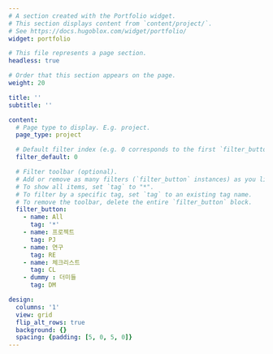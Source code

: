 ```yaml
---
# A section created with the Portfolio widget.
# This section displays content from `content/project/`.
# See https://docs.hugoblox.com/widget/portfolio/
widget: portfolio

# This file represents a page section.
headless: true

# Order that this section appears on the page.
weight: 20

title: ''
subtitle: ''

content:
  # Page type to display. E.g. project.
  page_type: project

  # Default filter index (e.g. 0 corresponds to the first `filter_button` instance below).
  filter_default: 0

  # Filter toolbar (optional).
  # Add or remove as many filters (`filter_button` instances) as you like.
  # To show all items, set `tag` to "*".
  # To filter by a specific tag, set `tag` to an existing tag name.
  # To remove the toolbar, delete the entire `filter_button` block.
  filter_button:
    - name: All
      tag: '*'
    - name: 프로젝트
      tag: PJ
    - name: 연구 
      tag: RE
    - name: 체크리스트
      tag: CL
    - dummy : 더미들
      tag: DM

design:
  columns: '1'
  view: grid    
  flip_alt_rows: true
  background: {}
  spacing: {padding: [5, 0, 5, 0]}
---
```

